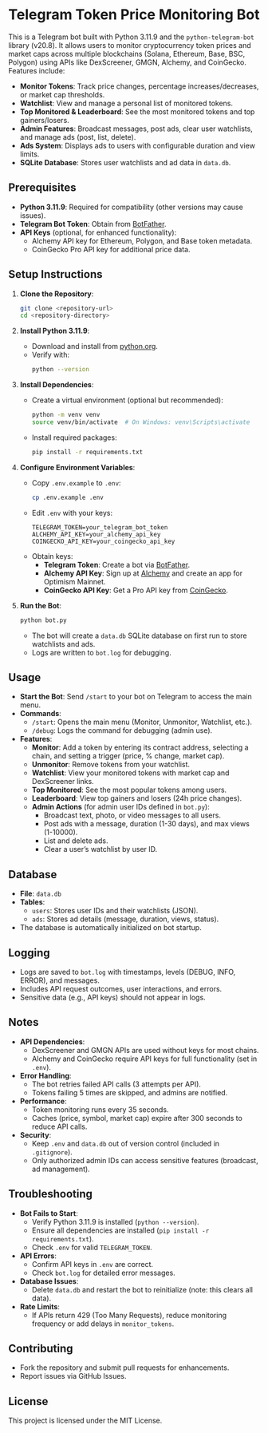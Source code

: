 # Telegram Token Price Monitoring Bot

This is a Telegram bot built with Python 3.11.9 and the `python-telegram-bot` library (v20.8). It allows users to monitor cryptocurrency token prices and market caps across multiple blockchains (Solana, Ethereum, Base, BSC, Polygon) using APIs like DexScreener, GMGN, Alchemy, and CoinGecko. Features include:

- **Monitor Tokens**: Track price changes, percentage increases/decreases, or market cap thresholds.
- **Watchlist**: View and manage a personal list of monitored tokens.
- **Top Monitored & Leaderboard**: See the most monitored tokens and top gainers/losers.
- **Admin Features**: Broadcast messages, post ads, clear user watchlists, and manage ads (post, list, delete).
- **Ads System**: Displays ads to users with configurable duration and view limits.
- **SQLite Database**: Stores user watchlists and ad data in `data.db`.

## Prerequisites

- **Python 3.11.9**: Required for compatibility (other versions may cause issues).
- **Telegram Bot Token**: Obtain from [BotFather](https://t.me/BotFather).
- **API Keys** (optional, for enhanced functionality):
  - Alchemy API key for Ethereum, Polygon, and Base token metadata.
  - CoinGecko Pro API key for additional price data.

## Setup Instructions

1. **Clone the Repository**:
   ```bash
   git clone <repository-url>
   cd <repository-directory>
   ```

2. **Install Python 3.11.9**:
   - Download and install from [python.org](https://www.python.org/downloads/release/python-3119/).
   - Verify with:
     ```bash
     python --version
     ```

3. **Install Dependencies**:
   - Create a virtual environment (optional but recommended):
     ```bash
     python -m venv venv
     source venv/bin/activate  # On Windows: venv\Scripts\activate
     ```
   - Install required packages:
     ```bash
     pip install -r requirements.txt
     ```

4. **Configure Environment Variables**:
   - Copy `.env.example` to `.env`:
     ```bash
     cp .env.example .env
     ```
   - Edit `.env` with your keys:
     ```
     TELEGRAM_TOKEN=your_telegram_bot_token
     ALCHEMY_API_KEY=your_alchemy_api_key
     COINGECKO_API_KEY=your_coingecko_api_key
     ```
   - Obtain keys:
     - **Telegram Token**: Create a bot via [BotFather](https://t.me/BotFather).
     - **Alchemy API Key**: Sign up at [Alchemy](https://www.alchemy.com/) and create an app for Optimism Mainnet.
     - **CoinGecko API Key**: Get a Pro API key from [CoinGecko](https://www.coingecko.com/en/api).

5. **Run the Bot**:
   ```bash
   python bot.py
   ```
   - The bot will create a `data.db` SQLite database on first run to store watchlists and ads.
   - Logs are written to `bot.log` for debugging.

## Usage

- **Start the Bot**: Send `/start` to your bot on Telegram to access the main menu.
- **Commands**:
  - `/start`: Opens the main menu (Monitor, Unmonitor, Watchlist, etc.).
  - `/debug`: Logs the command for debugging (admin use).
- **Features**:
  - **Monitor**: Add a token by entering its contract address, selecting a chain, and setting a trigger (price, % change, market cap).
  - **Unmonitor**: Remove tokens from your watchlist.
  - **Watchlist**: View your monitored tokens with market cap and DexScreener links.
  - **Top Monitored**: See the most popular tokens among users.
  - **Leaderboard**: View top gainers and losers (24h price changes).
  - **Admin Actions** (for admin user IDs defined in `bot.py`):
    - Broadcast text, photo, or video messages to all users.
    - Post ads with a message, duration (1-30 days), and max views (1-10000).
    - List and delete ads.
    - Clear a user’s watchlist by user ID.

## Database

- **File**: `data.db`
- **Tables**:
  - `users`: Stores user IDs and their watchlists (JSON).
  - `ads`: Stores ad details (message, duration, views, status).
- The database is automatically initialized on bot startup.

## Logging

- Logs are saved to `bot.log` with timestamps, levels (DEBUG, INFO, ERROR), and messages.
- Includes API request outcomes, user interactions, and errors.
- Sensitive data (e.g., API keys) should not appear in logs.

## Notes

- **API Dependencies**:
  - DexScreener and GMGN APIs are used without keys for most chains.
  - Alchemy and CoinGecko require API keys for full functionality (set in `.env`).
- **Error Handling**:
  - The bot retries failed API calls (3 attempts per API).
  - Tokens failing 5 times are skipped, and admins are notified.
- **Performance**:
  - Token monitoring runs every 35 seconds.
  - Caches (price, symbol, market cap) expire after 300 seconds to reduce API calls.
- **Security**:
  - Keep `.env` and `data.db` out of version control (included in `.gitignore`).
  - Only authorized admin IDs can access sensitive features (broadcast, ad management).

## Troubleshooting

- **Bot Fails to Start**:
  - Verify Python 3.11.9 is installed (`python --version`).
  - Ensure all dependencies are installed (`pip install -r requirements.txt`).
  - Check `.env` for valid `TELEGRAM_TOKEN`.
- **API Errors**:
  - Confirm API keys in `.env` are correct.
  - Check `bot.log` for detailed error messages.
- **Database Issues**:
  - Delete `data.db` and restart the bot to reinitialize (note: this clears all data).
- **Rate Limits**:
  - If APIs return 429 (Too Many Requests), reduce monitoring frequency or add delays in `monitor_tokens`.

## Contributing

- Fork the repository and submit pull requests for enhancements.
- Report issues via GitHub Issues.

## License

This project is licensed under the MIT License.